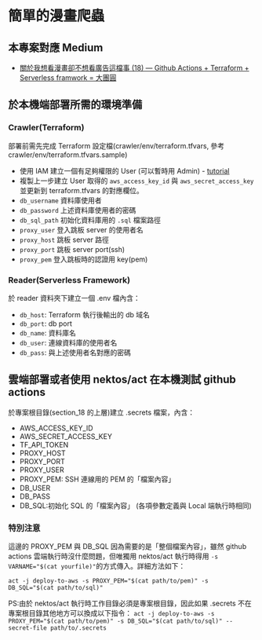# 簡單的漫畫爬蟲

## 本專案對應 Medium

-   [關於我想看漫畫卻不想看廣告這檔事 (18) — Github Actions + Terraform + Serverless framwork = 大團圓](https://seaweed-programmer.medium.com/%E9%97%9C%E6%96%BC%E6%88%91%E6%83%B3%E7%9C%8B%E6%BC%AB%E7%95%AB%E5%8D%BB%E4%B8%8D%E6%83%B3%E7%9C%8B%E5%BB%A3%E5%91%8A%E9%80%99%E6%AA%94%E4%BA%8B-18-github-actions-terraform-serverless-framwork-%E5%A4%A7%E5%9C%98%E5%9C%93-fdd0fc4b6244)

## 於本機端部署所需的環境準備

### Crawler(Terraform)

部署前需先完成 Terraform 設定檔(crawler/env/terraform.tfvars, 參考 crawler/env/terraform.tfvars.sample)

-   使用 IAM 建立一個有足夠權限的 User (可以暫時用 Admin) - [tutorial](https://docs.aws.amazon.com/systems-manager/latest/userguide/setup-create-admin-user.html)
-   複製上一步建立 User 取得的 `aws_access_key_id` 與 `aws_secret_access_key` 並更新到 terraform.tfvars 的對應欄位。
-   `db_username` 資料庫使用者
-   `db_password` 上述資料庫使用者的密碼
-   `db_sql_path` 初始化資料庫用的 `.sql` 檔案路徑
-   `proxy_user` 登入跳板 server 的使用者名
-   `proxy_host` 跳板 server 路徑
-   `proxy_port` 跳板 server port(ssh)
-   `proxy_pem` 登入跳板時的認證用 key(pem)

### Reader(Serverless Framework)

於 reader 資料夾下建立一個 .env 檔內含：

-   `db_host`: Terraform 執行後輸出的 db 域名
-   `db_port`: db port
-   `db_name`: 資料庫名
-   `db_user`: 連線資料庫的使用者名
-   `db_pass`: 與上述使用者名對應的密碼

## 雲端部署或者使用 nektos/act 在本機測試 github actions

於專案根目錄(section_18 的上層)建立 .secrets 檔案，內含：

-   AWS_ACCESS_KEY_ID
-   AWS_SECRET_ACCESS_KEY
-   TF_API_TOKEN
-   PROXY_HOST
-   PROXY_PORT
-   PROXY_USER
-   PROXY_PEM: SSH 連線用的 PEM 的「檔案內容」
-   DB_USER
-   DB_PASS
-   DB_SQL:初始化 SQL 的「檔案內容」
    (各項參數定義與 Local 端執行時相同)

### 特別注意

這邊的 PROXY_PEM 與 DB_SQL 因為需要的是「整個檔案內容」，雖然 github actions 雲端執行時沒什麼問題，但唯獨用 nektos/act 執行時得用 `-s VARNAME="$(cat yourfile)"`的方式傳入。詳細方法如下：

`act -j deploy-to-aws -s PROXY_PEM="$(cat path/to/pem)" -s DB_SQL="$(cat path/to/sql)"`

PS:由於 nektos/act 執行時工作目錄必須是專案根目錄，因此如果 .secrets 不在專案根目錄其他地方可以換成以下指令：
`act -j deploy-to-aws -s PROXY_PEM="$(cat path/to/pem)" -s DB_SQL="$(cat path/to/sql)" --secret-file path/to/.secrets`
